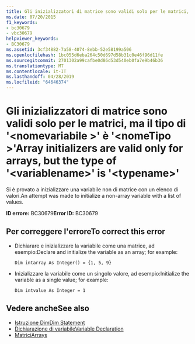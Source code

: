 ```yaml
---
title: Gli inizializzatori di matrice sono validi solo per le matrici, ma il tipo di '<variablename>'is'<typename>'
ms.date: 07/20/2015
f1_keywords:
- bc30679
- vbc30679
helpviewer_keywords:
- BC30679
ms.assetid: 3cf34882-7a58-4074-8ebb-52e58199a506
ms.openlocfilehash: 1bc055d6eba264c50d697d58b31c0e46f96d11fe
ms.sourcegitcommit: 2701302a99cafbe0d86d53d540eb0fa7e9b46b36
ms.translationtype: MT
ms.contentlocale: it-IT
ms.lasthandoff: 04/28/2019
ms.locfileid: "64646374"
---
```

# <a name="array-initializers-are-valid-only-for-arrays-but-the-type-of-variablename-is-typename"></a><span data-ttu-id="b1802-102">Gli inizializzatori di matrice sono validi solo per le matrici, ma il tipo di '\<nomevariabile >' è '\<nomeTipo >'</span><span class="sxs-lookup"><span data-stu-id="b1802-102">Array initializers are valid only for arrays, but the type of '\<variablename>' is '\<typename>'</span></span>
<span data-ttu-id="b1802-103">Si è provato a inizializzare una variabile non di matrice con un elenco di valori.</span><span class="sxs-lookup"><span data-stu-id="b1802-103">An attempt was made to initialize a non-array variable with a list of values.</span></span>  
  
 <span data-ttu-id="b1802-104">**ID errore:** BC30679</span><span class="sxs-lookup"><span data-stu-id="b1802-104">**Error ID:** BC30679</span></span>  
  
## <a name="to-correct-this-error"></a><span data-ttu-id="b1802-105">Per correggere l'errore</span><span class="sxs-lookup"><span data-stu-id="b1802-105">To correct this error</span></span>  
  
- <span data-ttu-id="b1802-106">Dichiarare e inizializzare la variabile come una matrice, ad esempio:</span><span class="sxs-lookup"><span data-stu-id="b1802-106">Declare and initialize the variable as an array; for example:</span></span>  
  
     `Dim intarray As Integer() = {1, 5, 9}`  
  
- <span data-ttu-id="b1802-107">Inizializzare la variabile come un singolo valore, ad esempio:</span><span class="sxs-lookup"><span data-stu-id="b1802-107">Initialize the variable as a single value; for example:</span></span>  
  
     `Dim intvalue As Integer = 1`  
  
## <a name="see-also"></a><span data-ttu-id="b1802-108">Vedere anche</span><span class="sxs-lookup"><span data-stu-id="b1802-108">See also</span></span>

- [<span data-ttu-id="b1802-109">Istruzione Dim</span><span class="sxs-lookup"><span data-stu-id="b1802-109">Dim Statement</span></span>](../../visual-basic/language-reference/statements/dim-statement.md)
- [<span data-ttu-id="b1802-110">Dichiarazione di variabile</span><span class="sxs-lookup"><span data-stu-id="b1802-110">Variable Declaration</span></span>](../../visual-basic/programming-guide/language-features/variables/variable-declaration.md)
- [<span data-ttu-id="b1802-111">Matrici</span><span class="sxs-lookup"><span data-stu-id="b1802-111">Arrays</span></span>](../../visual-basic/programming-guide/language-features/arrays/index.md)
